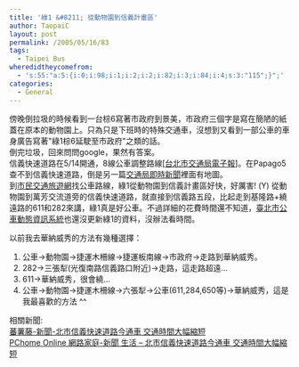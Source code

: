 ```yaml
---
title: '綠1 &#8211; 從動物園到信義計畫區'
author: TaopaiC
layout: post
permalink: /2005/05/16/83
tags:
  - Taipei Bus
wheredidtheycomefrom:
  - 's:55:"a:5:{i:0;i:98;i:1;i:2;i:2;i:82;i:3;i:84;i:4;s:3:"115";}";'
categories:
  - General
---
```

傍晚倒拉圾的時候看到一台棕6寫著市政府到景美，市政府三個字是寫在簡陋的紙蓋在原本的動物園上。只為只是下班時的特殊交通車，沒想到又看到一部公車的車身廣告寫著"綠1棕6延駛至市政府"之類的話。  
倒完垃圾，回來問問google，果然有答案。  
信義快速道路在5/14開通，8線公車調整路線[[台北市交通局電子報][1]]。在Papago5查不到信義快速道路，倒是另一篇[交通局即時新聞][2]裡面有地圖。  
到[市民交通旅遊網][3]找公車路線，綠1從動物園到信義計畫區好快，好厲害! (Y) 從動物園到萬芳交流道旁的信義快速道路，就直接到信義路五段，比起走到基隆路+繞遠路的611和282來講，綠1真是好公車。不過詳細的花費時間還不知道，[臺北市公車動態資訊系統][4]也還沒更新綠1的資料，沒辦法看時間。

以前我去華納威秀的方法有幾種選擇：  
1. 公車->動物園->捷運木柵線->捷運板南線->市政府->走路到華納威秀。  
2. 282->三張犁(光復南路信義路口附近)->走路，這走路超遠&#8230;  
3. 611->華納威秀，很會繞&#8230;  
4. 公車->動物園->捷運木柵線->六張犁->公車(611,284,650等)->華納威秀，這是我最喜歡的方法 ^^

相關新聞:  
[蕃薯藤-新聞-北市信義快速道路今通車 交通時間大幅縮短][5]  
[PChome Online 網路家庭-新聞 生活 &#8211; 北市信義快速道路今通車 交通時間大幅縮短][6]

 [1]: http://www.dot.taipei.gov.tw/ch/showmsg.asp?hnEntrySN=2912
 [2]: http://www.dot.taipei.gov.tw/ch/showmsg.asp?hnEntrySN=2907
 [3]: http://ezgo.taipei-elife.net/Homepage/emap/program/html/bus.asp
 [4]: http://61.67.66.20/index.htm
 [5]: http://news.yam.com/bcc/life/200505/20050514075400.html
 [6]: http://news.pchome.com.tw/life/bcc/20050514/index-20050514094000210122.html